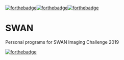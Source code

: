 [![forthebadge](https://forthebadge.com/images/badges/made-with-python.svg)](https://forthebadge.com)[![forthebadge](https://forthebadge.com/images/badges/built-by-neckbeards.svg)](https://forthebadge.com)[![forthebadge](https://forthebadge.com/images/badges/contains-technical-debt.svg)](https://forthebadge.com)

# SWAN
Personal programs for SWAN Imaging Challenge 2019

[![forthebadge](https://forthebadge.com/images/badges/built-with-love.svg)](https://forthebadge.com)
